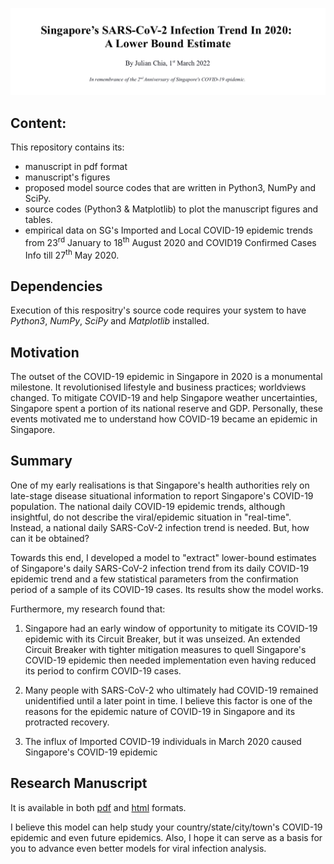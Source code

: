 ![Title](1_Figures/title.png)

## Content:
This repository contains its:
- manuscript in pdf format
- manuscript's figures
- proposed model source codes that are written in Python3, NumPy and SciPy.
- source codes (Python3 & Matplotlib) to plot the manuscript figures and tables.
- empirical data on SG's Imported and Local COVID-19 epidemic trends from 23<sup>rd</sup> January to 18<sup>th</sup> August 2020 and COVID19 Confirmed Cases Info till 27<sup>th</sup> May 2020.

## Dependencies
Execution of this respositry's source code requires your system to have _Python3_, _NumPy_, _SciPy_ and _Matplotlib_ installed.

## Motivation
The outset of the COVID-19 epidemic in Singapore in 2020 is a monumental milestone. It revolutionised lifestyle and business practices; worldviews changed. To mitigate COVID-19 and help Singapore weather uncertainties, Singapore spent a portion of its national reserve and GDP. Personally, these events motivated me to understand how COVID-19 became an epidemic in Singapore.

## Summary
One of my early realisations is that Singapore's health authorities rely on late-stage disease situational information to report Singapore's COVID-19 population. The national daily COVID-19 epidemic trends, although insightful, do not describe the viral/epidemic situation in "real-time". Instead, a national daily SARS-CoV-2 infection trend is needed. But, how can it be obtained?

Towards this end, I developed a model to "extract" lower-bound estimates of Singapore's daily SARS-CoV-2 infection trend from its daily COVID-19 epidemic trend and a few statistical parameters from the confirmation period of a sample of its COVID-19 cases. Its results show the model works.

Furthermore, my research found that:

1. Singapore had an early window of opportunity to mitigate its COVID-19 epidemic with its Circuit Breaker, but it was unseized. An extended Circuit Breaker with tighter mitigation measures to quell Singapore's COVID-19 epidemic then needed implementation even having reduced its period to confirm COVID-19 cases.

2. Many people with SARS-CoV-2 who ultimately had COVID-19 remained unidentified until a later point in time. I believe this factor is one of the reasons for the epidemic nature of COVID-19 in Singapore and its protracted recovery.

3. The influx of Imported COVID-19 individuals in March 2020 caused Singapore's COVID-19 epidemic

## Research Manuscript
It is available in both [pdf](https://github.com/JulianChia/lowerboundSARSCOV2/blob/main/Singapore%E2%80%99s%20SARS-CoV-2%20Infection%20Trend%20In%202020:%20A%20Lower%20Bound%20Estimate.pdf) and [html](https://julianchia.github.io/lowerboundSARSCOV2/) formats.


I believe this model can help study your country/state/city/town's COVID-19 epidemic and even future epidemics. Also, I hope it can serve as a basis for you to advance even better models for viral infection analysis.

